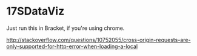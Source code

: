 # 17SDataViz
Just run this in Bracket, if you're using chrome. 

http://stackoverflow.com/questions/10752055/cross-origin-requests-are-only-supported-for-http-error-when-loading-a-local
